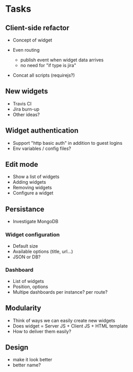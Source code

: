 # Tasks


## Client-side refactor

- Concept of widget

- Even routing
    - publish event when widget data arrives
    - no need for "if type is jira"

- Concat all scripts (requirejs?)

## New widgets

- Travis CI
- Jira burn-up
- Other ideas?

## Widget authentication

- Support "http basic auth" in addition to guest logins
- Env variables / config files?

## Edit mode

- Show a list of widgets
- Adding widgets
- Removing widgets
- Configure a widget

## Persistance

- Investigate MongoDB

### Widget configuration

- Default size
- Available options (title, url...)
- JSON or DB?

### Dashboard

- List of widgets
- Position, options
- Multipe dashboards
    per instance? per route?

## Modularity

- Think of ways we can easily create new widgets
- Does widget = Server JS + Client JS + HTML template
- How to deliver them easily?

## Design

- make it look better
- better name?
